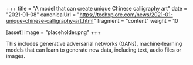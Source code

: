 +++
title = "A model that can create unique Chinese calligraphy art"
date = "2021-01-08"
canonicalUrl = "https://techxplore.com/news/2021-01-unique-chinese-calligraphy-art.html"
fragment = "content"
weight = 10

[asset]
    image = "placeholder.png"
+++

This includes generative adversarial networks (GANs), machine-learning 
models that can learn to generate new data, including text, audio files or 
images.
